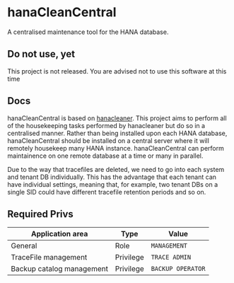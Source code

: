 # hanaCleanCentral

A centralised maintenance tool for the HANA database.

## Do not use, yet

This project is not released.  You are advised not to use this software at this time

## Docs

hanaCleanCentral is based on [hanacleaner](https://github.com/chriselswede/hanacleaner).  This project aims to perform all of the housekeeping tasks performed by hanacleaner but do so in a centralised manner.  Rather than being installed upon each HANA database, hanaCleanCentral should be installed on a central server where it will remotely housekeep many HANA instance.  hanaCleanCentral can perform maintainence on one remote database at a time or many in parallel.

Due to the way that tracefiles are deleted, we need to go into each system and tenant DB individually.  This has the advantage that each tenant can have individual settings, meaning that, for example, two tenant DBs on a single SID could have different tracefile retention periods and so on.

## Required Privs

|Application area |Type | Value |
|---|---|---|
|General|Role|`MANAGEMENT`|
|TraceFile management |Privilege|`TRACE ADMIN`|
|Backup catalog management|Privilege|`BACKUP OPERATOR`|
